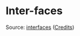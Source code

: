 # Inter-faces

Source: [interfaces](https://github.com/cjdowner/interfaces) ([Credits](https://github.com/cjdowner/interfaces/blob/master/CREDITS.md))
